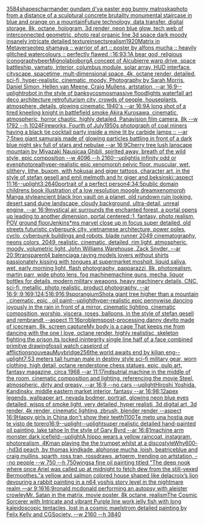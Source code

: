 [3584](https://www.ebank.nz/aiartgenerator?category=3584)[shapes](https://www.ebank.nz/aiartgenerator?category=shapes)[charmander gundam d'va easter egg bunny matroska](https://www.ebank.nz/aiartgenerator?category=charmander%2520gundam%2520d%27va%2520easter%2520egg%2520bunny%2520matroska)[photo from a distance of a sculptural concrete brutality monumental staircase in blue and orange on a mountain](https://www.ebank.nz/aiartgenerator?category=photo%2520from%2520a%2520distance%2520of%2520a%2520sculptural%2520concrete%2520brutality%2520monumental%2520staircase%2520in%2520blue%2520and%2520orange%2520on%2520a%2520mountain)[Future technology, data transfer, digital storage, 8k, octane, hologram, 3d render, neon blue glow, tech web of interconnected geometric, photo real organic line 3d space dark moody insanely intricate detailed texture](https://www.ebank.nz/aiartgenerator?category=Future%2520technology%2C%2520data%2520transfer%2C%2520digital%2520storage%2C%25208k%2C%2520octane%2C%2520hologram%2C%25203d%2520render%2C%2520neon%2520blue%2520glow%2C%2520tech%2520web%2520of%2520interconnected%2520geometric%2C%2520photo%2520real%2520organic%2520line%25203d%2520space%2520dark%2520moody%2520insanely%2520intricate%2520detailed%2520texture)[insects](https://www.ebank.nz/aiartgenerator?category=insects)[realism](https://www.ebank.nz/aiartgenerator?category=realism)[1920](https://www.ebank.nz/aiartgenerator?category=1920)[Matrix in Metaverse](https://www.ebank.nz/aiartgenerator?category=Matrix%2520in%2520Metaverse)[otep shamaya :: warrior of art :: poster by alfons mucha :: heavily glitched watercolours :: perfectly flawed ::](https://www.ebank.nz/aiartgenerator?category=otep%2520shamaya%2520%3A%3A%2520warrior%2520of%2520art%2520%3A%3A%2520poster%2520by%2520alfons%2520mucha%2520%3A%3A%2520heavily%2520glitched%2520watercolours%2520%3A%3A%2520perfectly%2520flawed%2520%3A%3A)[16:9](https://www.ebank.nz/aiartgenerator?category=16%3A9)[3:1](https://www.ebank.nz/aiartgenerator?category=3%3A1)[A bear god, religious iconography](https://www.ebank.nz/aiartgenerator?category=A%2520bear%2520god%2C%2520religious%2520iconography)[beer](https://www.ebank.nz/aiartgenerator?category=beer)[Mignola](https://www.ebank.nz/aiartgenerator?category=Mignola)[bioborg](https://www.ebank.nz/aiartgenerator?category=bioborg)[A concept of Alcubierre warp drive, space battleship, yamato, interior, columbus module, solar array, HUD interface, cityscape, spacetime, mult-dimensional space, 4k, octane render, detailed, sci-fi, hyper-realistic, cinematic, moody, Photography by Sarah Morris, Daniel Simon, Hellen van Meene, Craig Mullens, artstation, --ar 16:9](https://www.ebank.nz/aiartgenerator?category=A%2520concept%2520of%2520Alcubierre%2520warp%2520drive%2C%2520space%2520battleship%2C%2520yamato%2C%2520interior%2C%2520columbus%2520module%2C%2520solar%2520array%2C%2520HUD%2520interface%2C%2520cityscape%2C%2520spacetime%2C%2520mult-dimensional%2520space%2C%25204k%2C%2520octane%2520render%2C%2520detailed%2C%2520sci-fi%2C%2520hyper-realistic%2C%2520cinematic%2C%2520moody%2C%2520Photography%2520by%2520Sarah%2520Morris%2C%2520Daniel%2520Simon%2C%2520Hellen%2520van%2520Meene%2C%2520Craig%2520Mullens%2C%2520artstation%2C%2520--ar%252016%3A9)[--uplight](https://www.ebank.nz/aiartgenerator?category=--uplight)[robot in the style of banksy](https://www.ebank.nz/aiartgenerator?category=robot%2520in%2520the%2520style%2520of%2520banksy)[cosmos](https://www.ebank.nz/aiartgenerator?category=cosmos)[massive floodlights waterfall art deco architecture retrofuturism city, crowds of people, houseplants, atmosphere, details, glowing cinematic 1940's --ar 16:9](https://www.ebank.nz/aiartgenerator?category=massive%2520floodlights%2520waterfall%2520art%2520deco%2520architecture%2520retrofuturism%2520city%2C%2520crowds%2520of%2520people%2C%2520houseplants%2C%2520atmosphere%2C%2520details%2C%2520glowing%2520cinematic%25201940%27s%2520--ar%252016%3A9)[A long shot of a tired kneeling knight in battlefield smoke  Akira Kurosawa, cinematic, atmospheric, horror chaotic, highly detailed, Panavision film camera, 8k --w 1792 --h 1024](https://www.ebank.nz/aiartgenerator?category=A%2520long%2520shot%2520of%2520a%2520tired%2520kneeling%2520knight%2520in%2520battlefield%2520smoke%2520%2520Akira%2520Kurosawa%2C%2520cinematic%2C%2520atmospheric%2C%2520horror%2520chaotic%2C%2520highly%2520detailed%2C%2520Panavision%2520film%2520camera%2C%25208k%2520--w%25201792%2520--h%25201024)[Fireworks, Fourth of July](https://www.ebank.nz/aiartgenerator?category=Fireworks%2C%2520Fourth%2520of%2520July)[1950s photograph of coal miners having a black tie cocktail party inside a mine lit by carbide lamps :: --ar 7:5](https://www.ebank.nz/aiartgenerator?category=1950s%2520photograph%2520of%2520coal%2520miners%2520having%2520a%2520black%2520tie%2520cocktail%2520party%2520inside%2520a%2520mine%2520lit%2520by%2520carbide%2520lamps%2520%3A%3A%2520--ar%25207%3A5)[two giant samurais made of glowing particles battling in front of a dark blue night sky full of stars and nebulae --ar 16:9](https://www.ebank.nz/aiartgenerator?category=two%2520giant%2520samurais%2520made%2520of%2520glowing%2520particles%2520battling%2520in%2520front%2520of%2520a%2520dark%2520blue%2520night%2520sky%2520full%2520of%2520stars%2520and%2520nebulae%2520--ar%252016%3A9)[Cherry tree lush lanscape mountain by Miyazaki Nausicaa Ghibli, spirited away, breath of the wild style, epic composition --w 4096 --h 2160](https://www.ebank.nz/aiartgenerator?category=Cherry%2520tree%2520lush%2520lanscape%2520mountain%2520by%2520Miyazaki%2520Nausicaa%2520Ghibli%2C%2520spirited%2520away%2C%2520breath%2520of%2520the%2520wild%2520style%2C%2520epic%2520composition%2520--w%25204096%2520--h%25202160)[--uplight](https://www.ebank.nz/aiartgenerator?category=--uplight)[is infinity odd or even](https://www.ebank.nz/aiartgenerator?category=is%2520infinity%2520odd%2520or%2520even)[photoreal](https://www.ebank.nz/aiartgenerator?category=photoreal)[hyper-realistic epic xenomorph pelvic floor, muscular, wet, slithery, lithe, buxom, with hokusai and giger tattoos, character art,  in the style of stefan gesell and emil melmoth and hr giger and beksinski::aspect 11:16](https://www.ebank.nz/aiartgenerator?category=hyper-realistic%2520epic%2520xenomorph%2520pelvic%2520floor%2C%2520muscular%2C%2520wet%2C%2520slithery%2C%2520lithe%2C%2520buxom%2C%2520with%2520hokusai%2520and%2520giger%2520tattoos%2C%2520character%2520art%2C%2520%2520in%2520the%2520style%2520of%2520stefan%2520gesell%2520and%2520emil%2520melmoth%2520and%2520hr%2520giger%2520and%2520beksinski%3A%3Aaspect%252011%3A16)[--uplight](https://www.ebank.nz/aiartgenerator?category=--uplight)[3:2](https://www.ebank.nz/aiartgenerator?category=3%3A2)[640](https://www.ebank.nz/aiartgenerator?category=640)[portrait of a perfect person](https://www.ebank.nz/aiartgenerator?category=portrait%2520of%2520a%2520perfect%2520person)[4:3](https://www.ebank.nz/aiartgenerator?category=4%3A3)[4:5](https://www.ebank.nz/aiartgenerator?category=4%3A5)[public domain childrens book illustration of a low resolution moogle dream](https://www.ebank.nz/aiartgenerator?category=public%2520domain%2520childrens%2520book%2520illustration%2520of%2520a%2520low%2520resolution%2520moogle%2520dream)[xenomorph Manga style](https://www.ebank.nz/aiartgenerator?category=xenomorph%2520Manga%2520style)[ancient black Iron vault on a planet, old rundown ruin looking, desert sand dune landscape, cloudy background, ultra-detail, unreal engine, --ar 16:9](https://www.ebank.nz/aiartgenerator?category=ancient%2520black%2520Iron%2520vault%2520on%2520a%2520planet%2C%2520old%2520rundown%2520ruin%2520looking%2C%2520desert%2520sand%2520dune%2520landscape%2C%2520cloudy%2520background%2C%2520ultra-detail%2C%2520unreal%2520engine%2C%2520--ar%252016%3A9)[mystical air surrounds the enchanted forest, a portal opens up leading to another dimension, portal centered::1, fantasy, photo realism, POV ground floor](https://www.ebank.nz/aiartgenerator?category=mystical%2520air%2520surrounds%2520the%2520enchanted%2520forest%2C%2520a%2520portal%2520opens%2520up%2520leading%2520to%2520another%2520dimension%2C%2520portal%2520centered%3A%3A1%2C%2520fantasy%2C%2520photo%2520realism%2C%2520POV%2520ground%2520floor)[Jenkins](https://www.ebank.nz/aiartgenerator?category=Jenkins)[*ms marvel close up in focus super detailed, old streets futuristic cyberpunk city, vietnamese architecture, power poles, cyclo, cyberpunk buildings and robots, blade runner 2049 cinematography, neons colors, 2049, realistic, cinematic, detailed, rim light, atmospheric, moody, volumetric light, John Williams Warehouse, Zack Snyder, --ar 20:9](https://www.ebank.nz/aiartgenerator?category=%2Ams%2520marvel%2520close%2520up%2520in%2520focus%2520super%2520detailed%2C%2520old%2520streets%2520futuristic%2520cyberpunk%2520city%2C%2520vietnamese%2520architecture%2C%2520power%2520poles%2C%2520cyclo%2C%2520cyberpunk%2520buildings%2520and%2520robots%2C%2520blade%2520runner%25202049%2520cinematography%2C%2520neons%2520colors%2C%25202049%2C%2520realistic%2C%2520cinematic%2C%2520detailed%2C%2520rim%2520light%2C%2520atmospheric%2C%2520moody%2C%2520volumetric%2520light%2C%2520John%2520Williams%2520Warehouse%2C%2520Zack%2520Snyder%2C%2520--ar%252020%3A9)[transparent](https://www.ebank.nz/aiartgenerator?category=transparent)[4 balenciaga raving models lovers without shirts passionately kissing with tongues at supermarket moshpit, liquid saliva, wet, early morning light, flash photography, papparazzi, 8k, photorealism, martin parr, wide photo lens, fog machine](https://www.ebank.nz/aiartgenerator?category=4%2520balenciaga%2520raving%2520models%2520lovers%2520without%2520shirts%2520passionately%2520kissing%2520with%2520tongues%2520at%2520supermarket%2520moshpit%2C%2520liquid%2520saliva%2C%2520wet%2C%2520early%2520morning%2520light%2C%2520flash%2520photography%2C%2520papparazzi%2C%25208k%2C%2520photorealism%2C%2520martin%2520parr%2C%2520wide%2520photo%2520lens%2C%2520fog%2520machine)[machine guns, mecha, liquor bottles for details, modern military weapons, heavy machinery details, CNC, sci-fi, metallic,  photo realistic, product photography, --ar 16:9](https://www.ebank.nz/aiartgenerator?category=machine%2520guns%2C%2520mecha%2C%2520liquor%2520bottles%2520for%2520details%2C%2520modern%2520military%2520weapons%2C%2520heavy%2520machinery%2520details%2C%2520CNC%2C%2520sci-fi%2C%2520metallic%2C%2520%2520photo%2520realistic%2C%2520product%2520photography%2C%2520--ar%252016%3A9)[::](https://www.ebank.nz/aiartgenerator?category=%3A%3A)[9:16](https://www.ebank.nz/aiartgenerator?category=9%3A16)[9:12](https://www.ebank.nz/aiartgenerator?category=9%3A12)[4:5](https://www.ebank.nz/aiartgenerator?category=4%3A5)[16:9](https://www.ebank.nz/aiartgenerator?category=16%3A9)[16:9](https://www.ebank.nz/aiartgenerator?category=16%3A9)[sporangium](https://www.ebank.nz/aiartgenerator?category=sporangium)[Shot](https://www.ebank.nz/aiartgenerator?category=Shot)[a giant tree higher than a mountain , cinematic, epic , oil paint](https://www.ebank.nz/aiartgenerator?category=a%2520giant%2520tree%2520higher%2520than%2520a%2520mountain%2520%2C%2520cinematic%2C%2520epic%2520%2C%2520oil%2520paint)[--uplight](https://www.ebank.nz/aiartgenerator?category=--uplight)[hyper-realistic epic pennywise dancing joyously in the rain in front of a mirror. cinematic lighting, cinematic composition,  worship,  viscera, roses, balloons, in the style of stefan gesell and rembrandt --aspect 11:16](https://www.ebank.nz/aiartgenerator?category=hyper-realistic%2520epic%2520pennywise%2520dancing%2520joyously%2520in%2520the%2520rain%2520in%2520front%2520of%2520a%2520mirror.%2520cinematic%2520lighting%2C%2520cinematic%2520composition%2C%2520%2520worship%2C%2520%2520viscera%2C%2520roses%2C%2520balloons%2C%2520in%2520the%2520style%2520of%2520stefan%2520gesell%2520and%2520rembrandt%2520--aspect%252011%3A16)[problems](https://www.ebank.nz/aiartgenerator?category=problems)[post-processing,](https://www.ebank.nz/aiartgenerator?category=post-processing%2C)[danny devito made of icecream, 8k, screen capture](https://www.ebank.nz/aiartgenerator?category=danny%2520devito%2520made%2520of%2520icecream%2C%25208k%2C%2520screen%2520capture)[My body is a cage That keeps me from dancing with the one I love, octane render, highly realistisc, skeleton fighting the prison its locked in](https://www.ebank.nz/aiartgenerator?category=My%2520body%2520is%2520a%2520cage%2520That%2520keeps%2520me%2520from%2520dancing%2520with%2520the%2520one%2520I%2520love%2C%2520octane%2520render%2C%2520highly%2520realistisc%2C%2520skeleton%2520fighting%2520the%2520prison%2520its%2520locked%2520in)[integrity single line half of a face combined primitve drawing](https://www.ebank.nz/aiartgenerator?category=integrity%2520single%2520line%2520half%2520of%2520a%2520face%2520combined%2520primitve%2520drawing)[fossil watch case](https://www.ebank.nz/aiartgenerator?category=fossil%2520watch%2520case)[lord of afflictions](https://www.ebank.nz/aiartgenerator?category=lord%2520of%2520afflictions)[nouveau](https://www.ebank.nz/aiartgenerator?category=nouveau)[Muybridge](https://www.ebank.nz/aiartgenerator?category=Muybridge)[256](https://www.ebank.nz/aiartgenerator?category=256)[the world awaits end by kilian eng](https://www.ebank.nz/aiartgenerator?category=the%2520world%2520awaits%2520end%2520by%2520kilian%2520eng)[--uplight](https://www.ebank.nz/aiartgenerator?category=--uplight)[7:5](https://www.ebank.nz/aiartgenerator?category=7%3A5)[3 meters tall human male in destiny style sci-fi military gear, worn clothing, high detail, octane render](https://www.ebank.nz/aiartgenerator?category=3%2520meters%2520tall%2520human%2520male%2520in%2520destiny%2520style%2520sci-fi%2520military%2520gear%2C%2520worn%2520clothing%2C%2520high%2520detail%2C%2520octane%2520render)[stone chess statues, epic, pulp art, fantasy magazine, circa 1968 --ar 11:17](https://www.ebank.nz/aiartgenerator?category=stone%2520chess%2520statues%2C%2520epic%2C%2520pulp%2520art%2C%2520fantasy%2520magazine%2C%2520circa%25201968%2520--ar%252011%3A17)[indsutrial machine in the middle of the room, cinematic composition and lighting, referencing the movie Steel, atmospheric, dirty and greasy, --ar 16:9 --no cars --uplight](https://www.ebank.nz/aiartgenerator?category=indsutrial%2520machine%2520in%2520the%2520middle%2520of%2520the%2520room%2C%2520cinematic%2520composition%2520and%2520lighting%2C%2520referencing%2520the%2520movie%2520Steel%2C%2520atmospheric%2C%2520dirty%2520and%2520greasy%2C%2520--ar%252016%3A9%2520--no%2520cars%2520--uplight)[Hiroshi Yoshida, Kandinsky, middle eastern market interior, fantasy --ar 16:9](https://www.ebank.nz/aiartgenerator?category=Hiroshi%2520Yoshida%2C%2520Kandinsky%2C%2520middle%2520eastern%2520market%2520interior%2C%2520fantasy%2520--ar%252016%3A9)[8:12](https://www.ebank.nz/aiartgenerator?category=8%3A12)[apex legends, wallpaper art, nevada bodmer, portrait, glowing neon blue eyes detailed, wisps of smoke light, very detailed, hyper realisti, 3d digital art, 3d render, 4k render, cinematic lighting, zbrush, blender render --aspect 16:9](https://www.ebank.nz/aiartgenerator?category=apex%2520legends%2C%2520wallpaper%2520art%2C%2520nevada%2520bodmer%2C%2520portrait%2C%2520glowing%2520neon%2520blue%2520eyes%2520detailed%2C%2520wisps%2520of%2520smoke%2520light%2C%2520very%2520detailed%2C%2520hyper%2520realisti%2C%25203d%2520digital%2520art%2C%25203d%2520render%2C%25204k%2520render%2C%2520cinematic%2520lighting%2C%2520zbrush%2C%2520blender%2520render%2520--aspect%252016%3A9)[Happy girls in China don't show their teeth](https://www.ebank.nz/aiartgenerator?category=Happy%2520girls%2520in%2520China%2520don%27t%2520show%2520their%2520teeth)[1100](https://www.ebank.nz/aiartgenerator?category=1100)[Te meto una hostia que te visto de torero](https://www.ebank.nz/aiartgenerator?category=Te%2520meto%2520una%2520hostia%2520que%2520te%2520visto%2520de%2520torero)[16:9](https://www.ebank.nz/aiartgenerator?category=16%3A9)[--uplight](https://www.ebank.nz/aiartgenerator?category=--uplight)[--uplight](https://www.ebank.nz/aiartgenerator?category=--uplight)[super realistic detailed hand-painted oil painting, lake tahoe In the style of Gary Byrd --ar 16:8](https://www.ebank.nz/aiartgenerator?category=super%2520realistic%2520detailed%2520hand-painted%2520oil%2520painting%2C%2520lake%2520tahoe%2520In%2520the%2520style%2520of%2520Gary%2520Byrd%2520--ar%252016%3A8)[1](https://www.ebank.nz/aiartgenerator?category=1)[machine arm monster dark ice](https://www.ebank.nz/aiartgenerator?category=machine%2520arm%2520monster%2520dark%2520ice)[field](https://www.ebank.nz/aiartgenerator?category=field)[--uplight](https://www.ebank.nz/aiartgenerator?category=--uplight)[A hippo wears a yellow raincoat, instagram, photorealism, 4K](https://www.ebank.nz/aiartgenerator?category=A%2520hippo%2520wears%2520a%2520yellow%2520raincoat%2C%2520instagram%2C%2520photorealism%2C%25204K)[man playing the the trumpet whilst at a disco](https://www.ebank.nz/aiartgenerator?category=man%2520playing%2520the%2520the%2520trumpet%2520whilst%2520at%2520a%2520disco)[style](https://www.ebank.nz/aiartgenerator?category=style)[Why](https://www.ebank.nz/aiartgenerator?category=Why)[600](https://www.ebank.nz/aiartgenerator?category=600)[--hd](https://www.ebank.nz/aiartgenerator?category=--hd)[3d peach ,by thomas kindkade, alphonse mucha, loish, beatriceblue and craig mullins, sparth, ross tran, rossdraws, artgerm, trending on artstation, --no people --w 750 --h 750](https://www.ebank.nz/aiartgenerator?category=3d%2520peach%2520%2Cby%2520thomas%2520kindkade%2C%2520alphonse%2520mucha%2C%2520loish%2C%2520beatriceblue%2520and%2520craig%2520mullins%2C%2520sparth%2C%2520ross%2520tran%2C%2520rossdraws%2C%2520artgerm%2C%2520trending%2520on%2520artstation%2C%2520--no%2520people%2520--w%2520750%2520--h%2520750)[wings](https://www.ebank.nz/aiartgenerator?category=wings)[a fine oil painting titled "The deep nook where once Ariel was called up at midnight to fetch dew from the still-vexed Bermoothes."](https://www.ebank.nz/aiartgenerator?category=a%2520fine%2520oil%2520painting%2520titled%2520%22The%2520deep%2520nook%2520where%2520once%2520Ariel%2520was%2520called%2520up%2520at%2520midnight%2520to%2520fetch%2520dew%2520from%2520the%2520still-vexed%2520Bermoothes.%22)[a yellow and salmon colored house shaped like delacroix’s lion devouring a rabbit painting in a n64 yoshis story level in the nightmare realm —ar 9:16](https://www.ebank.nz/aiartgenerator?category=a%2520yellow%2520and%2520salmon%2520colored%2520house%2520shaped%2520like%2520delacroix%E2%80%99s%2520lion%2520devouring%2520a%2520rabbit%2520painting%2520in%2520a%2520n64%2520yoshis%2520story%2520level%2520in%2520the%2520nightmare%2520realm%2520%E2%80%94ar%25209%3A16)[16:9](https://www.ebank.nz/aiartgenerator?category=16%3A9)[ronald mcdonald performing an autopsy with aleister crowley](https://www.ebank.nz/aiartgenerator?category=ronald%2520mcdonald%2520performing%2520an%2520autopsy%2520with%2520aleister%2520crowley)[Mr. Satan in the matrix, movie poster, 8k octane, realism](https://www.ebank.nz/aiartgenerator?category=Mr.%2520Satan%2520in%2520the%2520matrix%2C%2520movie%2520poster%2C%25208k%2520octane%2C%2520realism)[The Cosmic Sorcerer with Intricate and vibrant Purple line work,jelly fish with long kaleidoscopic tentacles, lost in a cosmic maelstrom detailed painting by Felix Kelly and CGSociety. --w 2160 --h 3840](https://www.ebank.nz/aiartgenerator?category=The%2520Cosmic%2520Sorcerer%2520with%2520Intricate%2520and%2520vibrant%2520Purple%2520line%2520work%2Cjelly%2520fish%2520with%2520long%2520kaleidoscopic%2520tentacles%2C%2520lost%2520in%2520a%2520cosmic%2520maelstrom%2520detailed%2520painting%2520by%2520Felix%2520Kelly%2520and%2520CGSociety.%2520--w%25202160%2520--h%25203840)